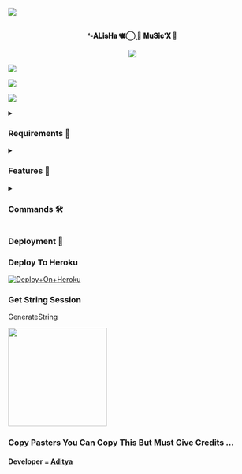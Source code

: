 <a href="https://www.youtube.com/watch?v=dQw4w9WgXcQ"><img src="https://user-images.githubusercontent.com/73097560/115834477-dbab4500-a447-11eb-908a-139a6edaec5c.gif"></a>


<p align="center">
<br><b> ❛-𝐀𝐋𝐢𝐬𝐇𝐚 🕊️⃝‌ٖٖٖٖ ‌ٖٖٖٖٖ🦋 𝐌𝐮𝐒𝐢𝐜'𝐗 🎸
</b><br>
</p>
<p align="center"><a href="https://t.me/Sad_shayari_lovers"><img src="https://telegra.ph/file/46ede9ce0c467ab112c63.png"></a></p>



<a href="https://www.youtube.com/watch?v=dQw4w9WgXcQ"><img src="https://user-images.githubusercontent.com/73097560/115834477-dbab4500-a447-11eb-908a-139a6edaec5c.gif"></a>

<img src="https://readme-typing-svg.herokuapp.com?color=00FF00&width=420&lines=Alisha+play+music+on+telegram+voice+chat+feature;Managed+by+Abhimanyu+Singh+Ranawat%E2%9D%A4%EF%B8%8F"> 

<a href="https://www.youtube.com/watch?v=dQw4w9WgXcQ"><img src="https://user-images.githubusercontent.com/73097560/115834477-dbab4500-a447-11eb-908a-139a6edaec5c.gif"></a>

<details>

<summary><h3> Requirements 📝</h3></summary>
- FFmpeg
- NodeJS [nodesource.com](https://nodesource.com/)
- Python 3.7 or higher
- [PyTgCalls](https://github.com/pytgcalls/pytgcalls)

</details>
<details>

<summary><h3> Features 🔮</h3></summary>
- Yt-dL Fix
- Updated Plug-in
- Super Fast Bot
- No Lag Hang
- Fast Download Song From Server
- Program Updated
- Smooth Player

</details>
<details>

<summary><h3> Commands 🛠</h3></summary> 

- `/play <song name>` - play song you requested

- `/song <song name>` - download songs you want quickly

- `/ping` - Bot Online or Offine

#### Admins Only 👷‍♂️

- `/pause` - pause song play

- `/resume` - resume song play

- `/skip` - play next song

- `/end` - stop music play

    
</details>
</details>

<summary><h3> Deployment 📡</h3></summary> 


### Deploy To Heroku

[![Deploy+On+Heroku](https://www.herokucdn.com/deploy/button.svg)](https://heroku.com/deploy?template=https://github.com/Team-Alisha/AlishaPlayer)



### Get String Session

GenerateString
</h4>    
<p><a href="https://replit.com/@AssadAli/String-Session-Generator"><img src="https://img.shields.io/badge/Generate%20On%20Repl-blueviolet?style=for-the-badge&logo=appveyor" width="200""/></a></p>



### Copy Pasters You Can Copy This But Must Give Credits ...

#### Developer = [Aditya](https://t.me/VeNom_HaiN_HuM)
